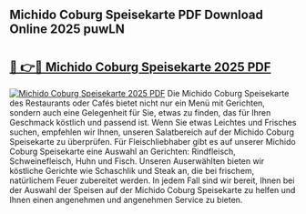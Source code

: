 ## Michido Coburg Speisekarte PDF Download Online 2025 puwLN

# <h2><a href="http://gcd0v7y.nevu.top/?p=Michido+Coburg+Speisekarte">🔗 👉🔴 Michido Coburg Speisekarte 2025 PDF</a></h2>

[![Michido Coburg Speisekarte 2025 PDF](https://i.imgur.com/dBaPXMq.png)](http://gcd0v7y.nevu.top/?p=Michido+Coburg+Speisekarte)
Die Michido Coburg Speisekarte des Restaurants oder Cafés bietet nicht nur ein Menü mit Gerichten, sondern auch eine Gelegenheit für Sie, etwas zu finden, das für Ihren Geschmack köstlich und passend ist. Wenn Sie etwas Leichtes und Frisches suchen, empfehlen wir Ihnen, unseren Salatbereich auf der Michido Coburg Speisekarte zu überprüfen. Für Fleischliebhaber gibt es auf unserer Michido Coburg Speisekarte eine Auswahl an Gerichten: Rindfleisch, Schweinefleisch, Huhn und Fisch. Unseren Auserwählten bieten wir köstliche Gerichte wie Schaschlik und Steak an, die bei frischem, natürlichem Feuer zubereitet werden. In jedem Fall sind wir bereit, Ihnen bei der Auswahl der Speisen auf der Michido Coburg Speisekarte zu helfen und Ihnen einen angenehmen und angenehmen Service zu bieten.
